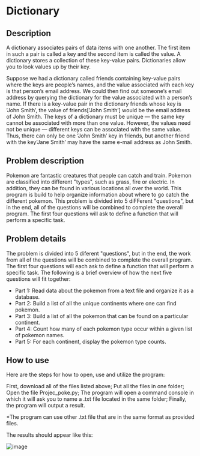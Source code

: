 # Dictionary

## Description

A dictionary associates pairs of data items with one another. The first item in such a pair is called a
key and the second item is called the value. A dictionary stores a collection of these key-value pairs.
Dictionaries allow you to look values up by their key.

Suppose we had a dictionary called friends containing key-value pairs where the keys are people’s names, and the value associated with each key is that person’s email address. We could then find out someone’s email address by querying the dictionary for the value associated with a person’s name. If there is a key-value pair in the dictionary friends whose key is ’John Smith’, the value of friends[’John Smith’] would be the email address of John Smith. The keys of a dictionary must be unique — the same key cannot be associated with more than one value. However, the values need not be unique — different keys can be associated with the same value. Thus, there can only be one ’John Smith’ key in friends, but another friend with the key’Jane Smith’ may have the same e-mail address as John Smith.

## Problem description

Pokemon are fantastic creatures that people can catch and train. Pokemon are classified into different "types", such as grass, fire or electric. In addition, they can be found in various locations all over the world. This program is build to help organize information about where to go catch the different pokemon. This problem is divided into 5 diFFerent "questions", but in the end, all of the questions will be combined to complete the overall program. The first four questions will ask to define a function that will perform a specific task.

## Problem details

The problem is divided into 5 diferent "questions", but in the end, the work from all of the questions will be combined to complete the overall program. The first four questions will each ask to define a function that will perform a specific task. The following is a brief overview of how the next five questions will fit together:
- Part 1: Read data about the pokemon from a text file and organize it as a database.
- Part 2: Build a list of all the unique continents where one can find pokemon.
- Part 3: Build a list of all the pokemon that can be found on a particular continent.
- Part 4: Count how many of each pokemon type occur within a given list of pokemon names.
- Part 5: For each continent, display the pokemon type counts.

## How to use
Here are the steps for how to open, use and utilize the program:

First, download all of the files listed above;
Put all the files in one folder;
Open the file Projec_poke.py;
The program will open a command console in which it will ask you to name a .txt file located in the same folder;
Finally, the program will output a result.

*The program can use other .txt file that are in the same format as provided files.

The results should appear like this:

![image](https://user-images.githubusercontent.com/86201781/128731404-e184473c-2050-405d-b7ea-49540a83aad9.png)




